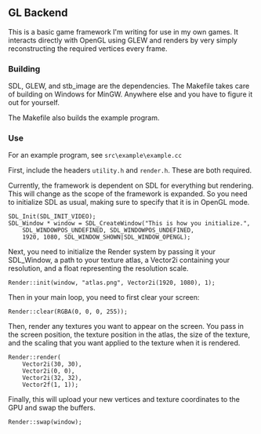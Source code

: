 ## GL Backend

This is a basic game framework I'm writing for use in my own games. It
interacts directly with OpenGL using GLEW and renders by very simply
reconstructing the required vertices every frame.

### Building

SDL, GLEW, and stb_image are the dependencies. The Makefile takes care
of building on Windows for MinGW. Anywhere else and you have to figure
it out for yourself.

The Makefile also builds the example program.

### Use

For an example program, see `src\example\example.cc`

First, include the headers `utility.h` and `render.h`. These are
both required.

Currently, the framework is dependent on SDL for everything but
rendering. This will change as the scope of the framework is
expanded. So you need to initialize SDL as usual, making sure to
specify that it is in OpenGL mode.

```
SDL_Init(SDL_INIT_VIDEO);
SDL_Window * window = SDL_CreateWindow("This is how you initialize.",
	SDL_WINDOWPOS_UNDEFINED, SDL_WINDOWPOS_UNDEFINED,
	1920, 1080, SDL_WINDOW_SHOWN|SDL_WINDOW_OPENGL);
```

Next, you need to initialize the Render system by passing it your
SDL_Window, a path to your texture atlas, a Vector2i containing your
resolution, and a float representing the resolution scale.

```
Render::init(window, "atlas.png", Vector2i(1920, 1080), 1);
```

Then in your main loop, you need to first clear your screen:

```
Render::clear(RGBA(0, 0, 0, 255));
```

Then, render any textures you want to appear on the screen. You pass
in the screen position, the texture position in the atlas, the size of
the texture, and the scaling that you want applied to the texture when
it is rendered.

```
Render::render(
	Vector2i(30, 30),
	Vector2i(0, 0), 
	Vector2i(32, 32), 
	Vector2f(1, 1));
```

Finally, this will upload your new vertices and texture coordinates to
the GPU and swap the buffers.

```
Render::swap(window);
```

